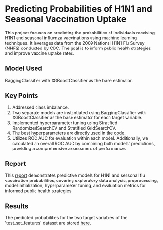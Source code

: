 
#  Predicting Probabilities of  H1N1 and Seasonal Vaccination Uptake

This project focuses on predicting the probabilities of individuals receiving H1N1 and seasonal influenza vaccinations using machine learning techniques. It leverages data from the 2009 National H1N1 Flu Survey (NHFS) conducted by CDC. The goal is  to inform public health strategies and improve vaccine uptake rates.


## Model Used
BaggingClassifier with XGBoostClassifier as the base estimator.
## Key Points
1. Addressed class imbalance.
2. Two separate models are instantiated using  BaggingClassifier with XGBoostClassifier as the base estimator for each target variable.
3. Implemented hyperparameter tuning using Stratified RandomizedSearchCV and Stratified GridSearchCV.
4. The best hyperparameters are directly used in the [code](https://github.com/Dream-Falls/AnalyticaX/blob/main/source_code.ipynb).
5. Utilizes ROC AUC for evaluation within each model.
Additionally, we calculated an overall ROC AUC by combining both models' predictions, providing a comprehensive assessment of performance.
## Report

This [report](https://github.com/Dream-Falls/AnalyticaX/blob/main/report.pdf) demonstrates predictive models for H1N1 and seasonal flu vaccination probabilities, covering exploratory data analysis, preprocessing, model initialization, hyperparameter tuning, and evaluation metrics for informed public health strategies.
## Results
The predicted probabilities for the two target variables of the 'test_set_features' dataset are stored [here](https://github.com/Dream-Falls/AnalyticaX/blob/main/results.csv).

